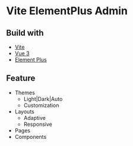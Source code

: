 # Vite ElementPlus Admin

## Build with

+ [Vite](https://vitejs.dev/)
+ [Vue 3](https://vuejs.org/)
+ [Element Plus](https://element-plus.org/)

## Feature

+ Themes
  + Light|Dark|Auto
  + Customization
+ Layouts
  + Adaptive
  + Responsive
+ Pages
+ Components
